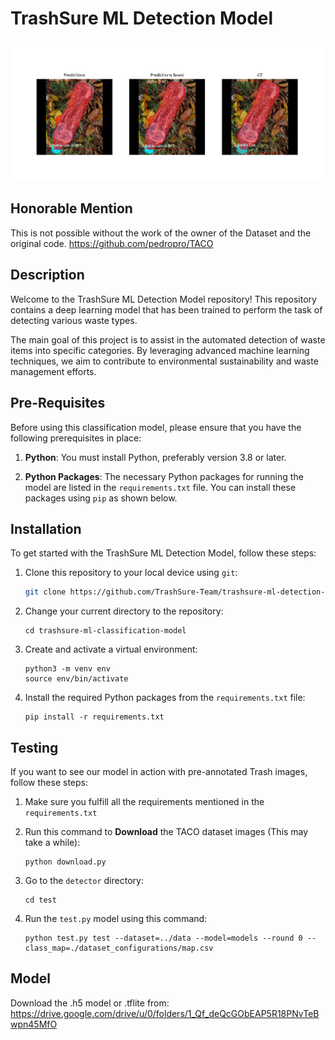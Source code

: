 # TrashSure ML Detection Model
<img src="detection.png"/>

## Honorable Mention
This is not possible without the work of the owner of the Dataset and the original code.
https://github.com/pedropro/TACO

## Description
Welcome to the TrashSure ML Detection Model repository! This repository contains a deep learning model that has been trained to perform the task of detecting various waste types.

The main goal of this project is to assist in the automated detection of waste items into specific categories. By leveraging advanced machine learning techniques, we aim to contribute to environmental sustainability and waste management efforts.

## Pre-Requisites

Before using this classification model, please ensure that you have the following prerequisites in place:

1. **Python**: You must install Python, preferably version 3.8 or later.

2. **Python Packages**: The necessary Python packages for running the model are listed in the `requirements.txt` file. You can install these packages using `pip` as shown below.


## Installation

To get started with the TrashSure ML Detection Model, follow these steps:

1. Clone this repository to your local device using `git`:

    ```bash
    git clone https://github.com/TrashSure-Team/trashsure-ml-detection-model.git

2. Change your current directory to the repository:

   ```
   cd trashsure-ml-classification-model
   ```

3. Create and activate a virtual environment:

   ```
   python3 -m venv env
   source env/bin/activate
   ```
4. Install the required Python packages from the `requirements.txt` file:
   ```
   pip install -r requirements.txt

## Testing

If you want to see our model in action with pre-annotated Trash images, follow these steps:

1. Make sure you fulfill all the requirements mentioned in the `requirements.txt` 

2. Run this command to <b>Download</b> the TACO dataset images (This may take a while):

    ```
    python download.py
    ```

3. Go to the `detector` directory:

    ```
    cd test
    ```
4. Run the `test.py` model using this command:

    ```
    python test.py test --dataset=../data --model=models --round 0 --class_map=./dataset_configurations/map.csv
    ```

## Model
Download the .h5 model or .tflite from:
https://drive.google.com/drive/u/0/folders/1_Qf_deQcGObEAP5R18PNvTeBwpn45MfO
